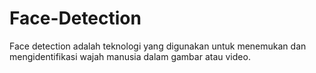 # Face-Detection
Face detection adalah teknologi yang digunakan untuk menemukan dan mengidentifikasi wajah manusia dalam gambar atau video.
